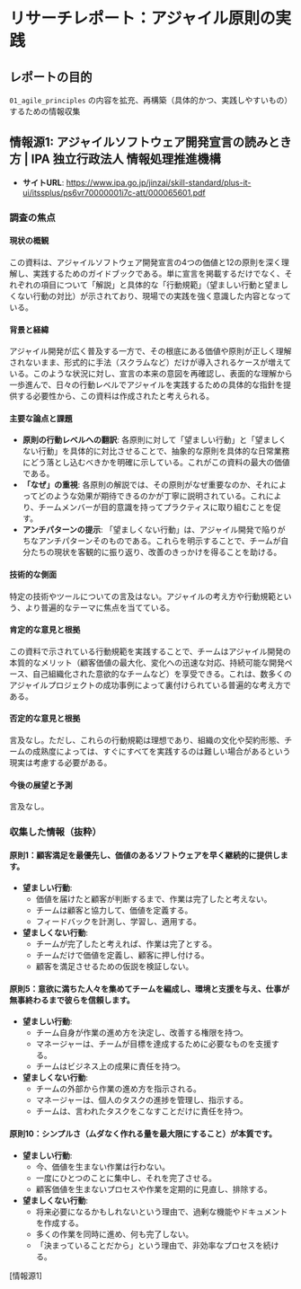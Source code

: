 # リサーチレポート：アジャイル原則の実践

## レポートの目的
`01_agile_principles` の内容を拡充、再構築（具体的かつ、実践しやすいもの）するための情報収集

## 情報源1: アジャイルソフトウェア開発宣言の読みとき方 | IPA 独立行政法人 情報処理推進機構

*   **サイトURL**: https://www.ipa.go.jp/jinzai/skill-standard/plus-it-ui/itssplus/ps6vr70000001i7c-att/000065601.pdf

### 調査の焦点

#### 現状の概観
この資料は、アジャイルソフトウェア開発宣言の4つの価値と12の原則を深く理解し、実践するためのガイドブックである。単に宣言を掲載するだけでなく、それぞれの項目について「解説」と具体的な「行動規範」（望ましい行動と望ましくない行動の対比）が示されており、現場での実践を強く意識した内容となっている。

#### 背景と経緯
アジャイル開発が広く普及する一方で、その根底にある価値や原則が正しく理解されないまま、形式的に手法（スクラムなど）だけが導入されるケースが増えている。このような状況に対し、宣言の本来の意図を再確認し、表面的な理解から一歩進んで、日々の行動レベルでアジャイルを実践するための具体的な指針を提供する必要性から、この資料は作成されたと考えられる。

#### 主要な論点と課題
*   **原則の行動レベルへの翻訳**: 各原則に対して「望ましい行動」と「望ましくない行動」を具体的に対比させることで、抽象的な原則を具体的な日常業務にどう落とし込むべきかを明確に示している。これがこの資料の最大の価値である。
*   **「なぜ」の重視**: 各原則の解説では、その原則がなぜ重要なのか、それによってどのような効果が期待できるのかが丁寧に説明されている。これにより、チームメンバーが目的意識を持ってプラクティスに取り組むことを促す。
*   **アンチパターンの提示**: 「望ましくない行動」は、アジャイル開発で陥りがちなアンチパターンそのものである。これらを明示することで、チームが自分たちの現状を客観的に振り返り、改善のきっかけを得ることを助ける。

#### 技術的な側面
特定の技術やツールについての言及はない。アジャイルの考え方や行動規範という、より普遍的なテーマに焦点を当てている。

#### 肯定的な意見と根拠
この資料で示されている行動規範を実践することで、チームはアジャイル開発の本質的なメリット（顧客価値の最大化、変化への迅速な対応、持続可能な開発ペース、自己組織化された意欲的なチームなど）を享受できる。これは、数多くのアジャイルプロジェクトの成功事例によって裏付けられている普遍的な考え方である。

#### 否定的な意見と根拠
言及なし。ただし、これらの行動規範は理想であり、組織の文化や契約形態、チームの成熟度によっては、すぐにすべてを実践するのは難しい場合があるという現実は考慮する必要がある。

#### 今後の展望と予測
言及なし。

### 収集した情報（抜粋）

#### 原則1：顧客満足を最優先し、価値のあるソフトウェアを早く継続的に提供します。
*   **望ましい行動**:
    *   価値を届けたと顧客が判断するまで、作業は完了したと考えない。
    *   チームは顧客と協力して、価値を定義する。
    *   フィードバックを計測し、学習し、適用する。
*   **望ましくない行動**:
    *   チームが完了したと考えれば、作業は完了とする。
    *   チームだけで価値を定義し、顧客に押し付ける。
    *   顧客を満足させるための仮説を検証しない。

#### 原則5：意欲に満ちた人々を集めてチームを編成し、環境と支援を与え、仕事が無事終わるまで彼らを信頼します。
*   **望ましい行動**:
    *   チーム自身が作業の進め方を決定し、改善する権限を持つ。
    *   マネージャーは、チームが目標を達成するために必要なものを支援する。
    *   チームはビジネス上の成果に責任を持つ。
*   **望ましくない行動**:
    *   チームの外部から作業の進め方を指示される。
    *   マネージャーは、個人のタスクの進捗を管理し、指示する。
    *   チームは、言われたタスクをこなすことだけに責任を持つ。

#### 原則10：シンプルさ（ムダなく作れる量を最大限にすること）が本質です。
*   **望ましい行動**:
    *   今、価値を生まない作業は行わない。
    *   一度にひとつのことに集中し、それを完了させる。
    *   顧客価値を生まないプロセスや作業を定期的に見直し、排除する。
*   **望ましくない行動**:
    *   将来必要になるかもしれないという理由で、過剰な機能やドキュメントを作成する。
    *   多くの作業を同時に進め、何も完了しない。
    *   「決まっていることだから」という理由で、非効率なプロセスを続ける。

[情報源1] 